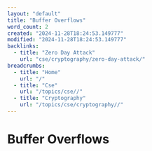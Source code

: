 ```yaml
---
layout: "default"
title: "Buffer Overflows"
word_count: 2
created: "2024-11-28T18:24:53.149777"
modified: "2024-11-28T18:24:53.149777"
backlinks:
  - title: "Zero Day Attack"
    url: "cse/cryptography/zero-day-attack/"
breadcrumbs:
  - title: "Home"
    url: "/"
  - title: "Cse"
    url: "/topics/cse//"
  - title: "Cryptography"
    url: "/topics/cse/cryptography//"
---
```

# Buffer Overflows


